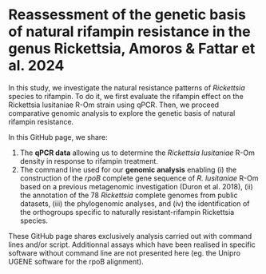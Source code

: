 # Reassessment of the genetic basis of natural rifampin resistance in the genus Rickettsia, Amoros & Fattar et al. 2024

In this study, we investigate the natural resistance patterns of *Rickettsia* species to rifampin. To do it, we first evaluate the rifampin effect on the Rickettsia lusitaniae R-Om strain using qPCR. Then, we proceed comparative genomic analysis to explore the genetic basis of natural rifampin resistance.

In this GitHub page, we share:
1. The **qPCR data** allowing us to determine the *Rickettsia lusitaniae* R-Om density in response to rifampin treatment.
2. The command line used for our **genomic analysis** enabling (i) the construction of the *rpoB* complete gene sequence of *R. lusitaniae* R-Om based on a previous metagenomic investigation (Duron et al. 2018), (ii) the annotation of the 78 *Rickettsia* complete genomes from public datasets, (iii) the phylogenomic analyses, and (iv) the identification of the orthogroups specific to naturally resistant-rifampin Rickettsia species.

These GitHub page shares exclusively analysis carried out with command lines and/or script. Additionnal assays which have been realised in specific software without command line are not presented here (eg. the Unipro UGENE software for the rpoB alignment).

